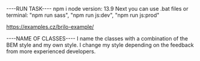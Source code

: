 ----RUN TASK----
npm i
node version: 13.9
Next you can use .bat files or terminal: "npm run sass", "npm run js:dev", "npm run js:prod"

https://examples.cz/brilo-example/

----NAME OF CLASSES----
I name the classes with a combination of the BEM style and my own style. I change my style depending on the feedback from more experienced developers.
